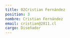 ```yaml
---
title: 02Cristian Fernández
position: 3
nombre: Cristian Fernández
email: cristian@2811.cl
cargo: Diseñador
---
```


